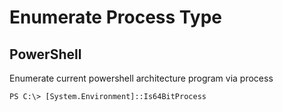 # Enumerate Process Type

## PowerShell

Enumerate current powershell architecture program via process

```
PS C:\> [System.Environment]::Is64BitProcess
```